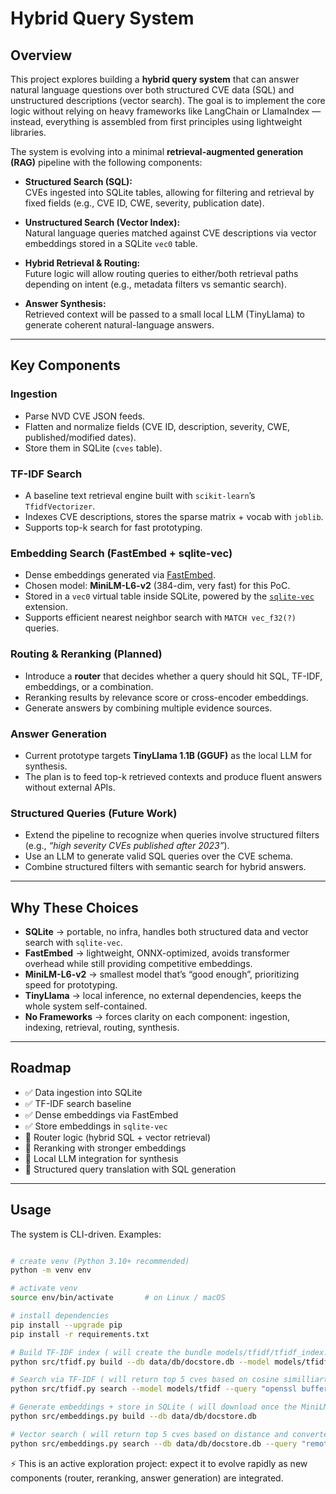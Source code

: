 # Hybrid Query System

## Overview
This project explores building a **hybrid query system** that can answer natural language questions over both structured CVE data (SQL) and unstructured descriptions (vector search). The goal is to implement the core logic without relying on heavy frameworks like LangChain or LlamaIndex — instead, everything is assembled from first principles using lightweight libraries.

The system is evolving into a minimal **retrieval-augmented generation (RAG)** pipeline with the following components:

- **Structured Search (SQL):**  
  CVEs ingested into SQLite tables, allowing for filtering and retrieval by fixed fields (e.g., CVE ID, CWE, severity, publication date).
  
- **Unstructured Search (Vector Index):**  
  Natural language queries matched against CVE descriptions via vector embeddings stored in a SQLite `vec0` table.

- **Hybrid Retrieval & Routing:**  
  Future logic will allow routing queries to either/both retrieval paths depending on intent (e.g., metadata filters vs semantic search).

- **Answer Synthesis:**  
  Retrieved context will be passed to a small local LLM (TinyLlama) to generate coherent natural-language answers.

---

## Key Components

### Ingestion
- Parse NVD CVE JSON feeds.
- Flatten and normalize fields (CVE ID, description, severity, CWE, published/modified dates).
- Store them in SQLite (`cves` table).

### TF-IDF Search
- A baseline text retrieval engine built with `scikit-learn`’s `TfidfVectorizer`.
- Indexes CVE descriptions, stores the sparse matrix + vocab with `joblib`.
- Supports top-k search for fast prototyping.

### Embedding Search (FastEmbed + sqlite-vec)
- Dense embeddings generated via [FastEmbed](https://github.com/qdrant/fastembed).
- Chosen model: **MiniLM-L6-v2** (384-dim, very fast) for this PoC.
- Stored in a `vec0` virtual table inside SQLite, powered by the [`sqlite-vec`](https://github.com/asg017/sqlite-vec) extension.
- Supports efficient nearest neighbor search with `MATCH vec_f32(?)` queries.

### Routing & Reranking (Planned)
- Introduce a **router** that decides whether a query should hit SQL, TF-IDF, embeddings, or a combination.
- Reranking results by relevance score or cross-encoder embeddings.
- Generate answers by combining multiple evidence sources.

### Answer Generation
- Current prototype targets **TinyLlama 1.1B (GGUF)** as the local LLM for synthesis.
- The plan is to feed top-k retrieved contexts and produce fluent answers without external APIs.

### Structured Queries (Future Work)
- Extend the pipeline to recognize when queries involve structured filters (e.g., *“high severity CVEs published after 2023”*).
- Use an LLM to generate valid SQL queries over the CVE schema.
- Combine structured filters with semantic search for hybrid answers.

---

## Why These Choices
- **SQLite** → portable, no infra, handles both structured data and vector search with `sqlite-vec`.  
- **FastEmbed** → lightweight, ONNX-optimized, avoids transformer overhead while still providing competitive embeddings.  
- **MiniLM-L6-v2** → smallest model that’s “good enough”, prioritizing speed for prototyping.  
- **TinyLlama** → local inference, no external dependencies, keeps the whole system self-contained.  
- **No Frameworks** → forces clarity on each component: ingestion, indexing, retrieval, routing, synthesis.

---

## Roadmap
- ✅ Data ingestion into SQLite  
- ✅ TF-IDF search baseline  
- ✅ Dense embeddings via FastEmbed  
- ✅ Store embeddings in `sqlite-vec`  
- 🔄 Router logic (hybrid SQL + vector retrieval)  
- 🔄 Reranking with stronger embeddings  
- 🔄 Local LLM integration for synthesis  
- 🔮 Structured query translation with SQL generation  

---

## Usage
The system is CLI-driven. Examples:

```bash

# create venv (Python 3.10+ recommended)
python -m venv env

# activate venv
source env/bin/activate       # on Linux / macOS

# install dependencies
pip install --upgrade pip
pip install -r requirements.txt

# Build TF-IDF index ( will create the bundle models/tfidf/tfidf_index.joblib ) 
python src/tfidf.py build --db data/db/docstore.db --model models/tfidf

# Search via TF-IDF ( will return top 5 cves based on cosine similliarty  ) 
python src/tfidf.py search --model models/tfidf --query "openssl buffer overflow"

# Generate embeddings + store in SQLite ( will download once the MiniLM-L6-v2-onnx variant to models/embeddings ) 
python src/embeddings.py build --db data/db/docstore.db

# Vector search ( will return top 5 cves based on distance and converted to similiarity ) 
python src/embeddings.py search --db data/db/docstore.db --query "remote code execution in apache"
```

⚡ This is an active exploration project: expect it to evolve rapidly as new components (router, reranking, answer generation) are integrated.
